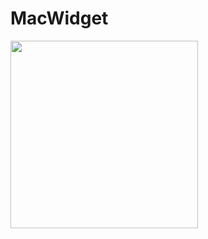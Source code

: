 # MacWidget

<img src=https://user-images.githubusercontent.com/755710/102402015-2dcbed80-3fb2-11eb-9240-997fb32b07c6.png width=300 />
